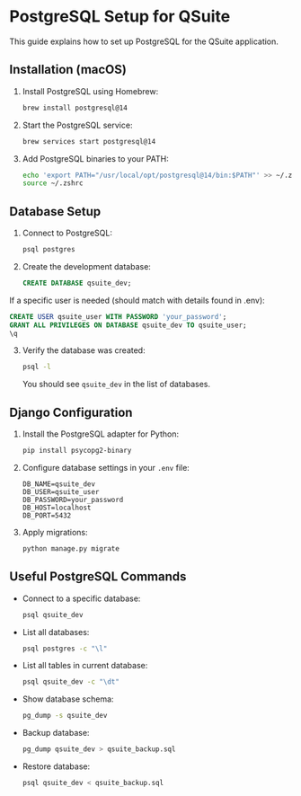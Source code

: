 

# PostgreSQL Setup for QSuite

This guide explains how to set up PostgreSQL for the QSuite application.

## Installation (macOS)

1. Install PostgreSQL using Homebrew:
   ```bash
   brew install postgresql@14
   ```

2. Start the PostgreSQL service:
   ```bash
   brew services start postgresql@14
   ```

3. Add PostgreSQL binaries to your PATH:
   ```bash
   echo 'export PATH="/usr/local/opt/postgresql@14/bin:$PATH"' >> ~/.zshrc
   source ~/.zshrc
   ```

## Database Setup

1. Connect to PostgreSQL:
   ```bash
   psql postgres
   ```

2. Create the development database:
   ```sql
   CREATE DATABASE qsuite_dev;
   ```
  If a specific user is needed (should match with details found in .env):
  ```sql
  CREATE USER qsuite_user WITH PASSWORD 'your_password';
  GRANT ALL PRIVILEGES ON DATABASE qsuite_dev TO qsuite_user;
  \q
  ```

3. Verify the database was created:
   ```bash
   psql -l
   ```
   You should see `qsuite_dev` in the list of databases.

## Django Configuration

1. Install the PostgreSQL adapter for Python:
   ```bash
   pip install psycopg2-binary
   ```

2. Configure database settings in your `.env` file:
   ```
   DB_NAME=qsuite_dev
   DB_USER=qsuite_user
   DB_PASSWORD=your_password
   DB_HOST=localhost
   DB_PORT=5432
   ```

3. Apply migrations:
   ```bash
   python manage.py migrate
   ```

## Useful PostgreSQL Commands

- Connect to a specific database:
  ```bash
  psql qsuite_dev
  ```

- List all databases:
  ```bash
  psql postgres -c "\l"
  ```

- List all tables in current database:
  ```bash
  psql qsuite_dev -c "\dt"
  ```

- Show database schema:
  ```bash
  pg_dump -s qsuite_dev
  ```

- Backup database:
  ```bash
  pg_dump qsuite_dev > qsuite_backup.sql
  ```

- Restore database:
  ```bash
  psql qsuite_dev < qsuite_backup.sql
  ```
